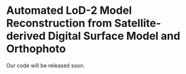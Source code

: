 # Automated LoD-2 Model Reconstruction from Satellite-derived Digital Surface Model and Orthophoto
Our code will be released soon.

